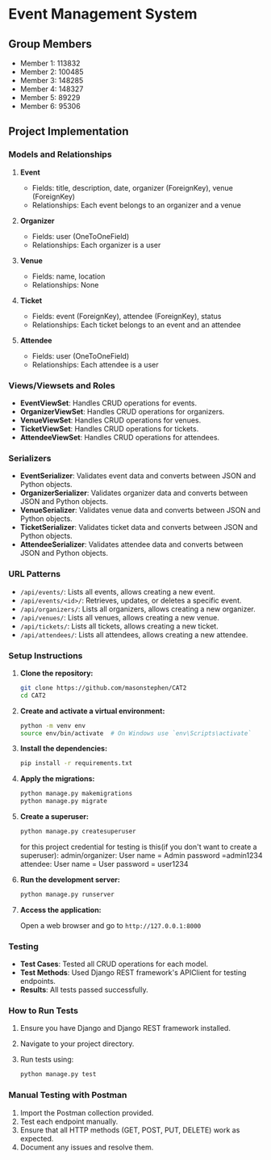 # Event Management System

## Group Members
- Member 1: 113832
- Member 2: 100485
- Member 3: 148285
- Member 4: 148327
- Member 5: 89229
- Member 6: 95306

## Project Implementation

### Models and Relationships
1. **Event**
   - Fields: title, description, date, organizer (ForeignKey), venue (ForeignKey)
   - Relationships: Each event belongs to an organizer and a venue

2. **Organizer**
   - Fields: user (OneToOneField)
   - Relationships: Each organizer is a user

3. **Venue**
   - Fields: name, location
   - Relationships: None

4. **Ticket**
   - Fields: event (ForeignKey), attendee (ForeignKey), status
   - Relationships: Each ticket belongs to an event and an attendee

5. **Attendee**
   - Fields: user (OneToOneField)
   - Relationships: Each attendee is a user

### Views/Viewsets and Roles
- **EventViewSet**: Handles CRUD operations for events.
- **OrganizerViewSet**: Handles CRUD operations for organizers.
- **VenueViewSet**: Handles CRUD operations for venues.
- **TicketViewSet**: Handles CRUD operations for tickets.
- **AttendeeViewSet**: Handles CRUD operations for attendees.

### Serializers
- **EventSerializer**: Validates event data and converts between JSON and Python objects.
- **OrganizerSerializer**: Validates organizer data and converts between JSON and Python objects.
- **VenueSerializer**: Validates venue data and converts between JSON and Python objects.
- **TicketSerializer**: Validates ticket data and converts between JSON and Python objects.
- **AttendeeSerializer**: Validates attendee data and converts between JSON and Python objects.

### URL Patterns
- `/api/events/`: Lists all events, allows creating a new event.
- `/api/events/<id>/`: Retrieves, updates, or deletes a specific event.
- `/api/organizers/`: Lists all organizers, allows creating a new organizer.
- `/api/venues/`: Lists all venues, allows creating a new venue.
- `/api/tickets/`: Lists all tickets, allows creating a new ticket.
- `/api/attendees/`: Lists all attendees, allows creating a new attendee.

### Setup Instructions

1. **Clone the repository:**

    ```bash
    git clone https://github.com/masonstephen/CAT2
    cd CAT2
    ```

2. **Create and activate a virtual environment:**

    ```bash
    python -m venv env
    source env/bin/activate  # On Windows use `env\Scripts\activate`
    ```

3. **Install the dependencies:**

    ```bash
    pip install -r requirements.txt
    ```

4. **Apply the migrations:**

    ```bash
    python manage.py makemigrations
    python manage.py migrate
    ```

5. **Create a superuser:**

    ```bash
    python manage.py createsuperuser
    ```
	for this project credential for testing is this(if you don't want to create a superuser):
	admin/organizer: User name = Admin password =admin1234
	attendee: User name = User password = user1234 

6. **Run the development server:**

    ```bash
    python manage.py runserver
    ```

7. **Access the application:**

    Open a web browser and go to `http://127.0.0.1:8000`

### Testing
- **Test Cases**: Tested all CRUD operations for each model.
- **Test Methods**: Used Django REST framework's APIClient for testing endpoints.
- **Results**: All tests passed successfully.

### How to Run Tests
1. Ensure you have Django and Django REST framework installed.
2. Navigate to your project directory.
3. Run tests using:

    ```bash
    python manage.py test
    ```

### Manual Testing with Postman
1. Import the Postman collection provided.
2. Test each endpoint manually.
3. Ensure that all HTTP methods (GET, POST, PUT, DELETE) work as expected.
4. Document any issues and resolve them.


